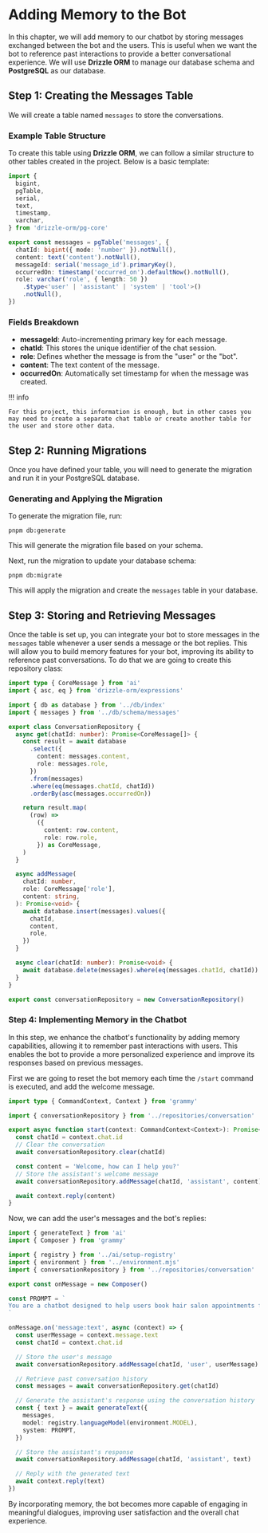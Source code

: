 # Adding Memory to the Bot

In this chapter, we will add memory to our chatbot by storing messages exchanged between the bot and the users. This is useful when we want the bot to reference past interactions to provide a better conversational experience. We will use **Drizzle ORM** to manage our database schema and **PostgreSQL** as our database.

## Step 1: Creating the Messages Table

We will create a table named `messages` to store the conversations. 

### Example Table Structure

To create this table using **Drizzle ORM**, we can follow a similar structure to other tables created in the project. Below is a basic template:

```ts title="src/lib/db/schema/messages.ts"
import {
  bigint,
  pgTable,
  serial,
  text,
  timestamp,
  varchar,
} from 'drizzle-orm/pg-core'

export const messages = pgTable('messages', {
  chatId: bigint({ mode: 'number' }).notNull(),
  content: text('content').notNull(),
  messageId: serial('message_id').primaryKey(),
  occurredOn: timestamp('occurred_on').defaultNow().notNull(),
  role: varchar('role', { length: 50 })
    .$type<'user' | 'assistant' | 'system' | 'tool'>()
    .notNull(),
})
```

### Fields Breakdown

- **messageId**: Auto-incrementing primary key for each message.
- **chatId**: This stores the unique identifier of the chat session.
- **role**: Defines whether the message is from the "user" or the "bot".
- **content**: The text content of the message.
- **occurredOn**: Automatically set timestamp for when the message was created.

!!! info

    For this project, this information is enough, but in other cases you may need to create a separate chat table or create another table for the user and store other data. 

## Step 2: Running Migrations

Once you have defined your table, you will need to generate the migration and run it in your PostgreSQL database.

### Generating and Applying the Migration

To generate the migration file, run:

    pnpm db:generate

This will generate the migration file based on your schema.

Next, run the migration to update your database schema:

    pnpm db:migrate

This will apply the migration and create the `messages` table in your database.

## Step 3: Storing and Retrieving Messages

Once the table is set up, you can integrate your bot to store messages in the `messages` table whenever a user sends a message or the bot replies. This will allow you to build memory features for your bot, improving its ability to reference past conversations. To do that we are going to create this repository class:

```ts title="src/lib/repositories/conversation.ts"
import type { CoreMessage } from 'ai'
import { asc, eq } from 'drizzle-orm/expressions'

import { db as database } from '../db/index'
import { messages } from '../db/schema/messages'

export class ConversationRepository {
  async get(chatId: number): Promise<CoreMessage[]> {
    const result = await database
      .select({
        content: messages.content,
        role: messages.role,
      })
      .from(messages)
      .where(eq(messages.chatId, chatId))
      .orderBy(asc(messages.occurredOn))

    return result.map(
      (row) =>
        ({
          content: row.content,
          role: row.role,
        }) as CoreMessage,
    )
  }

  async addMessage(
    chatId: number,
    role: CoreMessage['role'],
    content: string,
  ): Promise<void> {
    await database.insert(messages).values({
      chatId,
      content,
      role,
    })
  }

  async clear(chatId: number): Promise<void> {
    await database.delete(messages).where(eq(messages.chatId, chatId))
  }
}

export const conversationRepository = new ConversationRepository()
```


### Step 4: Implementing Memory in the Chatbot

In this step, we enhance the chatbot's functionality by adding memory capabilities, allowing it to remember past interactions with users. This enables the bot to provide a more personalized experience and improve its responses based on previous messages.


First we are going to reset the bot memory each time the `/start` command is executed, and add the welcome message.

```ts title="src/lib/commands/start.ts"
import type { CommandContext, Context } from 'grammy'

import { conversationRepository } from '../repositories/conversation'

export async function start(context: CommandContext<Context>): Promise<void> {
  const chatId = context.chat.id
  // Clear the conversation
  await conversationRepository.clear(chatId)

  const content = 'Welcome, how can I help you?'
  // Store the assistant's welcome message
  await conversationRepository.addMessage(chatId, 'assistant', content)

  await context.reply(content)
}
```

Now, we can add the user's messages and the bot's replies:

```ts title="src/lib/handlers/on-message.ts"
import { generateText } from 'ai'
import { Composer } from 'grammy'

import { registry } from '../ai/setup-registry'
import { environment } from '../environment.mjs'
import { conversationRepository } from '../repositories/conversation'

export const onMessage = new Composer()

const PROMPT = `
You are a chatbot designed to help users book hair salon appointments for the next day.
`

onMessage.on('message:text', async (context) => {
  const userMessage = context.message.text
  const chatId = context.chat.id

  // Store the user's message
  await conversationRepository.addMessage(chatId, 'user', userMessage)

  // Retrieve past conversation history
  const messages = await conversationRepository.get(chatId)

  // Generate the assistant's response using the conversation history
  const { text } = await generateText({
    messages,
    model: registry.languageModel(environment.MODEL),
    system: PROMPT,
  })

  // Store the assistant's response
  await conversationRepository.addMessage(chatId, 'assistant', text)

  // Reply with the generated text
  await context.reply(text)
})
```

By incorporating memory, the bot becomes more capable of engaging in meaningful dialogues, improving user satisfaction and the overall chat experience.
